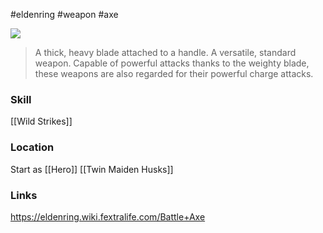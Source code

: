 #eldenring #weapon #axe 

![](https://eldenring.wiki.fextralife.com/file/Elden-Ring/battle_axe_weapon_elden_ring_wiki_guide_200px.png)

>A thick, heavy blade attached to a handle. A versatile, standard weapon.
>Capable of powerful attacks thanks to the weighty blade, these weapons are also regarded for their powerful charge attacks.
### Skill
[[Wild Strikes]]
### Location
Start as [[Hero]]
[[Twin Maiden Husks]]
### Links
https://eldenring.wiki.fextralife.com/Battle+Axe